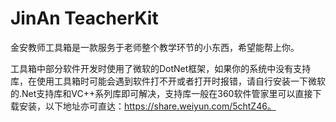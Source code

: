# JinAn TeacherKit
金安教师工具箱是一款服务于老师整个教学环节的小东西，希望能帮上你。

工具箱中部分软件开发时使用了微软的DotNet框架，如果你的系统中没有支持库，在使用工具箱时可能会遇到软件打不开或者打开时报错，请自行安装一下微软的.Net支持库和VC++系列库即可解决，支持库一般在360软件管家里可以直接下载安装，以下地址亦可直达：https://share.weiyun.com/5chtZ46。
